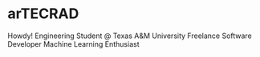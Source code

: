 # arTECRAD

 Howdy!
 Engineering Student @ Texas A&M University
 Freelance Software Developer
 Machine Learning Enthusiast
